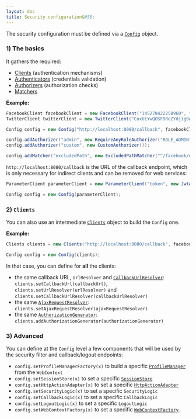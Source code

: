 ```yaml
---
layout: doc
title: Security configuration&#58;
---
```


The security configuration must be defined via a [`Config`](https://github.com/pac4j/pac4j/blob/master/pac4j-core/src/main/java/org/pac4j/core/config/Config.java) object.

### 1) The basics

It gathers the required:

- [Clients](clients.html) (authentication mechanisms)
- [Authenticators](authenticators.html) (credentials validation)
- [Authorizers](authorizers.html) (authorization checks)
- [Matchers](matchers.html)

**Example:**

```java
FacebookClient facebookClient = new FacebookClient("145278422258960", "be21409ba8f39b5dae2a7de525484da8");
TwitterClient twitterClient = new TwitterClient("CoxUiYwQOSFDReZYdjigBA", "2kAzunH5Btc4gRSaMr7D7MkyoJ5u1VzbOOzE8rBofs");

Config config = new Config("http://localhost:8080/callback", facebookClient, twitterClient);

config.addAuthorizer("admin", new RequireAnyRoleAuthorizer("ROLE_ADMIN"));
config.addAuthorizer("custom", new CustomAuthorizer());

config.addMatcher("excludedPath", new ExcludedPathMatcher("^/facebook/notprotected\\.jsp$"));
```

`http://localhost:8080/callback` is the URL of the callback endpoint, which is only necessary for indirect clients and can be removed for web services:

```java
ParameterClient parameterClient = new ParameterClient("token", new JwtAuthenticator(salt));

Config config = new Config(parameterClient);
```

### 2) `Clients`

You can also use an intermediate [`Clients`](https://github.com/pac4j/pac4j/blob/master/pac4j-core/src/main/java/org/pac4j/core/client/Clients.java) object to build the `Config` one.

**Example:**

```java
Clients clients = new Clients("http://localhost:8080/callback", facebookClient, twitterClient, parameterClient);

Config config = new Config(clients);
```

In that case, you can define for **all** the clients:

- the same callback URL, `UrlResolver` and [`CallbackUrlResolver`](clients.html#3-the-callback-url): `clients.setCallbackUrl(callbackUrl)`, `clients.setUrlResolver(urlResolver)` and `clients.setCallbackUrlResolver(callbackUrlResolver)`
- the same [`AjaxRequestResolver`](clients.html#5-ajax-requests): `clients.setAjaxRequestResolver(ajaxRequestResolver)`
- the same [`AuthorizationGenerator`](clients.html#2-compute-roles-and-permissions): `clients.addAuthorizationGenerator(authorizationGenerator)`

### 3) Advanced

You can define at the `Config` level a few components that will be used by the security filter and callback/logout endpoints:

- `config.setProfileManagerFactory(x)` to build a specific [`ProfileManager`](profile-manager.html) from the `WebContext`
- `config.setSessionStore(x)` to set a specific [`SessionStore`](session-store.html)
- `config.setHttpActionAdapter(x)` to set a specific [`HttpActionAdapter`](http-action-adapter.html)
- `config.setSecurityLogic(x)` to set a specific `SecurityLogic`
- `config.setCallbackLogic(x)` to set a specific `CallbackLogic`
- `config.setLogoutLogic(x)` to set a specific `LogoutLogic`
- `config.setWebContextFactory(x)` to set a specific [`WebContextFactory`](web-context.html).
